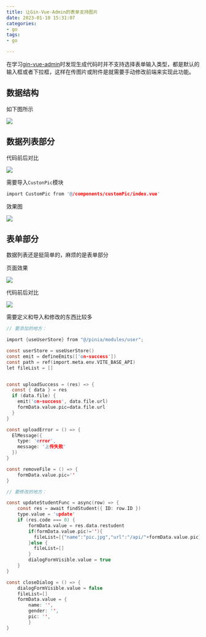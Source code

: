 ```yaml
---
title: 让Gin-Vue-Admin的表单支持图片
date: 2023-01-10 15:31:07
categories:
- go
tags:
- go

---
```


在学习[gin-vue-admin](https://www.gin-vue-admin.com/)时发现生成代码时并不支持选择表单输入类型，都是默认的输入框或者下拉框，这样在传图片或附件是就需要手动修改前端来实现此功能。

<!--more-->

## 数据结构

如下图所示

![](https://cdn.jsdelivr.net/gh/sxz799/tuchuang-blog/img/202301/202301132327144.png)

## 数据列表部分

代码前后对比

![](https://cdn.jsdelivr.net/gh/sxz799/tuchuang-blog/img/202301/202301132330514.png)

需要导入`CustonPic`模块

```h
import CustomPic from '@/components/customPic/index.vue'
```

效果图

![](https://cdn.jsdelivr.net/gh/sxz799/tuchuang-blog/img/202301/202301132332131.png)

## 表单部分

数据列表还是挺简单的，麻烦的是表单部分

页面效果

![](https://cdn.jsdelivr.net/gh/sxz799/tuchuang-blog/img/202301/202301132332345.png)

代码前后对比

![](https://cdn.jsdelivr.net/gh/sxz799/tuchuang-blog/img/202301/202301132334540.png)

需要定义和导入和修改的东西比较多

```h
// 要添加的地方：

import {useUserStore} from "@/pinia/modules/user";

const userStore = useUserStore()
const emit = defineEmits(['on-success'])
const path = ref(import.meta.env.VITE_BASE_API)
let fileList = []


const uploadSuccess = (res) => {
  const { data } = res
  if (data.file) {
    emit('on-success', data.file.url)
    formData.value.pic=data.file.url
  }
}

const uploadError = () => {
  ElMessage({
    type: 'error',
    message: '上传失败'
  })
}

const removeFile = () => {
    formData.value.pic=''
}

// 要修改的地方：

const updateStudentFunc = async(row) => {
    const res = await findStudent({ ID: row.ID })
    type.value = 'update'
    if (res.code === 0) {
        formData.value = res.data.restudent
        if(formData.value.pic!=''){
          fileList=[{"name":"pic.jpg","url":"/api/"+formData.value.pic}]
        }else {
          fileList=[]
        }
        dialogFormVisible.value = true
    }
}

const closeDialog = () => {
    dialogFormVisible.value = false
    fileList=[]
    formData.value = {
        name: '',
        gender: '',
        pic: '',
        }
}
```

